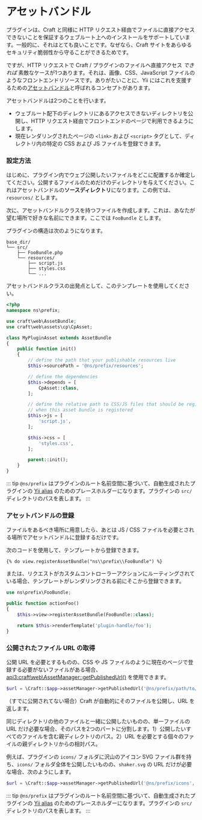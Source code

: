 # アセットバンドル

プラグインは、Craft と同様に HTTP リクエスト経由でファイルに直接アクセスできないことを保証するウェブルート上へのインストールをサポートしています。一般的に、それはとても良いことです。なぜなら、Craft サイトをあらゆるセキュリティ脆弱性から守ることができるためです。

ですが、HTTP リクエストで Craft / プラグインのファイルへ直接アクセス *できれば* 素敵なケースが1つあります。それは、画像、CSS、JavaScript ファイルのようなフロントエンドリソースです。ありがたいことに、Yii にはこれを支援するための[アセットバンドル](https://www.yiiframework.com/doc/guide/2.0/en/structure-assets)と呼ばれるコンセプトがあります。

アセットバンドルは2つのことを行います。

- ウェブルート配下のディレクトリにあるアクセスできないディレクトリを公開し、HTTP リクエスト経由でフロントエンドのページで利用できるようにします。
- 現在レンダリングされたページの `<link>` および `<script>` タグとして、ディレクトリ内の特定の CSS および JS ファイルを登録できます。

### 設定方法

はじめに、プラグイン内でウェブ公開したいファイルをどこに配置するか確定してください。公開するファイルのためだけのディレクトリを与えてください。これはアセットバンドルの**ソースディレクトリ**になります。この例では、`resources/` とします。

次に、アセットバンドルクラスを持つファイルを作成します。これは、あなたが望む場所で好きな名前にできます。ここでは `FooBundle` とします。

プラグインの構造は次のようになります。

```
base_dir/
└── src/
    ├── FooBundle.php
    └── resources/
        ├── script.js
        ├── styles.css
        └── ...
```

アセットバンドルクラスの出発点として、このテンプレートを使用してください。

```php
<?php
namespace ns\prefix;

use craft\web\AssetBundle;
use craft\web\assets\cp\CpAsset;

class MyPluginAsset extends AssetBundle
{
    public function init()
    {
        // define the path that your publishable resources live
        $this->sourcePath = '@ns/prefix/resources';

        // define the dependencies
        $this->depends = [
            CpAsset::class,
        ];

        // define the relative path to CSS/JS files that should be registered with the page
        // when this asset bundle is registered
        $this->js = [
            'script.js',
        ];

        $this->css = [
            'styles.css',
        ];

        parent::init();
    }
}
```

::: tip
`@ns/prefix` はプラグインのルート名前空間に基づいて、自動生成されたプラグインの [Yii alias](https://www.yiiframework.com/doc/guide/2.0/en/concept-aliases) のためのプレースホルダーになります。プラグインの `src/` ディレクトリのパスを表します。
:::

### アセットバンドルの登録

ファイルをあるべき場所に用意したら、あとは JS / CSS ファイルを必要とされる場所でアセットバンドルに登録するだけです。

次のコードを使用して、テンプレートから登録できます。

```twig
{% do view.registerAssetBundle("ns\\prefix\\FooBundle") %}
```

または、リクエストがカスタムコントローラーアクションにルーティングされている場合、テンプレートがレンダリングされる前にそこから登録できます。

```php
use ns\prefix\FooBundle;

public function actionFoo()
{
    $this->view->registerAssetBundle(FooBundle::class);

    return $this->renderTemplate('plugin-handle/foo');
}
```

### 公開されたファイル URL の取得

公開 URL を必要とするものの、CSS や JS ファイルのように現在のページで登録する必要がないファイルがある場合、<api3:craft\web\AssetManager::getPublishedUrl()> を使用できます。

```php
$url = \Craft::$app->assetManager->getPublishedUrl('@ns/prefix/path/to/file.svg', true);
```

（すでに公開されてない場合）Craft が自動的にそのファイルを公開し、URL を返します。

同じディレクトリの他のファイルと一緒に公開したいものの、単一ファイルの URL だけ必要な場合、そのパスを2つのパートに分割します。1）公開したいすべてのファイルを含む親ディレクトリのパス。2）URL を必要とする個々のファイルの親ディレクトリからの相対パス。

例えば、プラグインの `icons/` フォルダに沢山のアイコン SVG ファイル群を持ち、`icons/` フォルダ全体を公開したいものの、`shaker.svg` の URL だけが必要な場合、次のようにします。

```php
$url = \Craft::$app->assetManager->getPublishedUrl('@ns/prefix/icons', true, 'shaker.svg');
```

::: tip
`@ns/prefix` はプラグインのルート名前空間に基づいて、自動生成されたプラグインの [Yii alias](https://www.yiiframework.com/doc/guide/2.0/en/concept-aliases) のためのプレースホルダーになります。プラグインの `src/` ディレクトリのパスを表します。
:::
